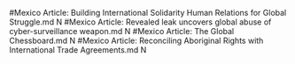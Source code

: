 #Mexico
Article: Building International Solidarity Human Relations for Global Struggle.md N
#Mexico
Article: Revealed leak uncovers global abuse of cyber-surveillance weapon.md N
#Mexico
Article: The Global Chessboard.md N
#Mexico
Article: Reconciling Aboriginal Rights with International Trade Agreements.md N
